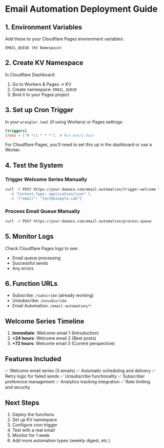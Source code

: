 # Email Automation Deployment Guide

## 1. Environment Variables

Add these to your Cloudflare Pages environment variables:

```
EMAIL_QUEUE (KV Namespace)
```

## 2. Create KV Namespace

In Cloudflare Dashboard:
1. Go to Workers & Pages → KV
2. Create namespace: `EMAIL_QUEUE`
3. Bind it to your Pages project

## 3. Set up Cron Trigger

In your `wrangler.toml` (if using Workers) or Pages settings:

```toml
[triggers]
crons = ["0 */1 * * *"]  # Run every hour
```

For Cloudflare Pages, you'll need to set this up in the dashboard or use a Worker.

## 4. Test the System

### Trigger Welcome Series Manually

```bash
curl -X POST https://your-domain.com/email-automation/trigger-welcome \
  -H "Content-Type: application/json" \
  -d '{"email": "test@example.com"}'
```

### Process Email Queue Manually

```bash
curl -X POST https://your-domain.com/email-automation/process-queue
```

## 5. Monitor Logs

Check Cloudflare Pages logs to see:
- Email queue processing
- Successful sends
- Any errors

## 6. Function URLs

- Subscribe: `/subscribe` (already working)
- Unsubscribe: `/unsubscribe`
- Email Automation: `/email-automation/*`

## Welcome Series Timeline

1. **Immediate**: Welcome email 1 (Introduction)
2. **+24 hours**: Welcome email 2 (Best posts)  
3. **+72 hours**: Welcome email 3 (Current perspective)

## Features Included

✅ Welcome email series (3 emails)
✅ Automatic scheduling and delivery
✅ Retry logic for failed sends
✅ Unsubscribe functionality
✅ Subscriber preference management
✅ Analytics tracking integration
✅ Rate limiting and security

## Next Steps

1. Deploy the functions
2. Set up KV namespace
3. Configure cron trigger
4. Test with a real email
5. Monitor for 1 week
6. Add more automation types (weekly digest, etc.)